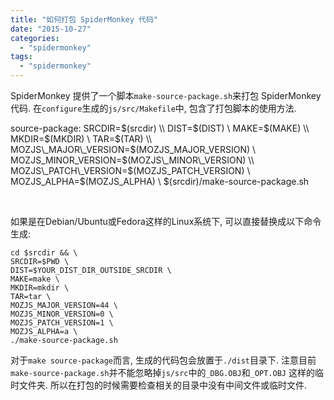 ```yaml
---
title: "如何打包 SpiderMonkey 代码"
date: "2015-10-27"
categories: 
  - "spidermonkey"
tags: 
  - "spidermonkey"
---
```


SpiderMonkey 提供了一个脚本`make-source-package.sh`来打包 SpiderMonkey 代码. 在`configure`生成的`js/src/Makefile`中, 包含了打包脚本的使用方法.

source-package:
        SRCDIR=$(srcdir) \\
        DIST=$(DIST) \\
        MAKE=$(MAKE) \\
        MKDIR=$(MKDIR) \\
        TAR=$(TAR) \\
        MOZJS\_MAJOR\_VERSION=$(MOZJS\_MAJOR\_VERSION) \\
        MOZJS\_MINOR\_VERSION=$(MOZJS\_MINOR\_VERSION) \\
        MOZJS\_PATCH\_VERSION=$(MOZJS\_PATCH\_VERSION) \\
        MOZJS\_ALPHA=$(MOZJS\_ALPHA) \\
        $(srcdir)/make-source-package.sh

 

如果是在Debian/Ubuntu或Fedora这样的Linux系统下, 可以直接替换成以下命令生成:

```
cd $srcdir && \
SRCDIR=$PWD \
DIST=$YOUR_DIST_DIR_OUTSIDE_SRCDIR \
MAKE=make \
MKDIR=mkdir \
TAR=tar \
MOZJS_MAJOR_VERSION=44 \
MOZJS_MINOR_VERSION=0 \
MOZJS_PATCH_VERSION=1 \
MOZJS_ALPHA=a \
./make-source-package.sh
```

对于`make source-package`而言, 生成的代码包会放置于`./dist`目录下. 注意目前`make-source-package.sh`并不能忽略掉`js/src`中的`_DBG.OBJ`和`_OPT.OBJ` 这样的临时文件夹. 所以在打包的时候需要检查相关的目录中没有中间文件或临时文件.
